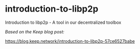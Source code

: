 # introduction-to-libp2p
Introduction to libp2p - A tool in our decentralized toolbox

*Based on the Keep blog post:*

https://blog.keep.network/introduction-to-libp2p-57ce6527babe
